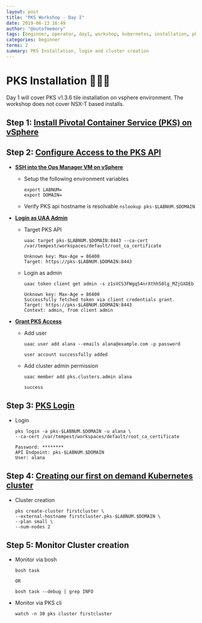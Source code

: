 ```yaml
---
layout: post
title: "PKS Workshop - Day I"
date: 2019-06-13 16:49
author: "@outofmemory"
tags: [beginner, operator, day1, workshop, kubernetes, installation, pks]
categories: beginner
terms: 2
summary: PKS Installation, login and cluster creation
---
```

# PKS Installation 🛫🛫🛫

Day 1 will cover PKS v1.3.6 tile installation on vsphere environment. The workshop does not cover NSX-T based installs.

## Step 1: [Install Pivotal Container Service (PKS) on vSphere](https://docs.pivotal.io/runtimes/pks/1-3/installing-pks-vsphere.html)

## Step 2: [Configure Access to the PKS API](https://docs.pivotal.io/runtimes/pks/1-3/configure-api.html)

- **[SSH into the Ops Manager VM on vSphere](https://docs.pivotal.io/runtimes/pks/1-3/manage-users.html#ssh-vsphere)**
  - Setup the following environment variables
  
    ```shell
    export LABNUM=
    export DOMAIN=
    ```
  
  - Verify PKS api hostname is resolvable `nslookup pks-$LABNUM.$DOMAIN`
  
- **[Login as UAA Admin](https://docs.pivotal.io/runtimes/pks/1-3/manage-users.html#uaa-admin-login)**
  
  - Target PKS API

    ```shell
    uaac target pks-$LABNUM.$DOMAIN:8443 --ca-cert /var/tempest/workspaces/default/root_ca_certificate

    Unknown key: Max-Age = 86400
    Target: https://pks-$LABNUM.$DOMAIN:8443
    ```

  - Login as admin

    ```shell
    uaac token client get admin -s z1sVCS3FWgq54nrXthh50lg_MZjGXOEb

    Unknown key: Max-Age = 86400
    Successfully fetched token via client credentials grant.
    Target: https://pks-$LABNUM.$DOMAIN:8443
    Context: admin, from client admin
    ```

- **[Grant PKS Access](https://docs.pivotal.io/runtimes/pks/1-3/manage-users.html#pks-access)**

  - Add user
  
    ```shell
    uaac user add alana --emails alana@example.com -p password

    user account successfully added
    ```

  - Add cluster admin permission
  
    ```shell
    uaac member add pks.clusters.admin alana

    success
    ```

## Step 3: [PKS Login](https://docs.pivotal.io/runtimes/pks/1-3/login.html#login)
  
- Login
  
  ```shell
  pks login -a pks-$LABNUM.$DOMAIN -u alana \
  --ca-cert /var/tempest/workspaces/default/root_ca_certificate

  Password: ********
  API Endpoint: pks-$LABNUM.$DOMAIN
  User: alana
  ```

## Step 4: [Creating our first on demand Kubernetes cluster](https://docs.pivotal.io/runtimes/pks/1-3/create-cluster.html#create)

- Cluster creation
  
  ```shell
  pks create-cluster firstcluster \
  --external-hostname firstcluster.pks-$LABNUM.$DOMAIN \
  --plan small \
  --num-nodes 2
  ```

## Step 5: Monitor Cluster creation

- Monitor via bosh

  ```shell
  bosh task
  
  OR
  
  bosh task --debug | grep INFO
  ```

- Monitor via PKS cli

  ```shell
  watch -n 30 pks cluster firstcluster
  ```
